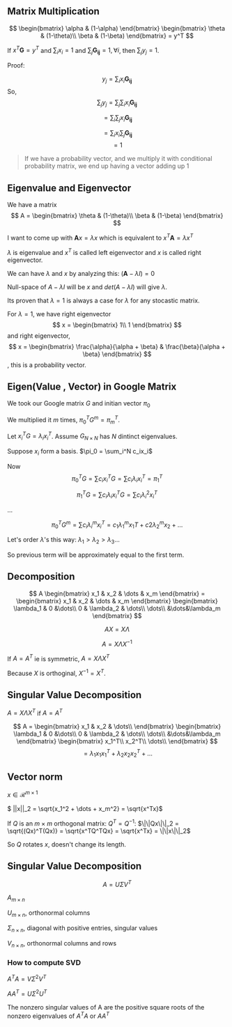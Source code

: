 ## Matrix Multiplication
$$
\begin{bmatrix}
\alpha & (1-\alpha)
\end{bmatrix}
\begin{bmatrix}
\theta & (1-\theta)\\
\beta & (1-\beta)
\end{bmatrix} = y^T
$$

If $x^T\mathbf{G} = y^T$ and $\sum_i x_i = 1$ and $\sum_j \mathbf{G_{ij}} = 1, \forall i$, then $\sum_j y_j =1$.

Proof:

$$y_j = \sum_i x_i \mathbf{G_{ij}}$$
So,
$$\sum_j y_j = \sum_j \sum_i x_i \mathbf{G_{ij}}$$

$$= \sum_i \sum_j x_i \mathbf{G_{ij}}$$

$$= \sum_i x_i \sum_j \mathbf{G_{ij}}$$
$$ = 1 $$

> If we have a probability vector, and we multiply it with conditional probability matrix, we end up having a vector adding up 1

## Eigenvalue and Eigenvector
We have a matrix
$$
A =
\begin{bmatrix}
\theta & (1-\theta)\\
\beta & (1-\beta)
\end{bmatrix}
$$

I want to come up with $\mathbf{A}x = \lambda x$ which is equivalent to $x^T\mathbf{A} = \lambda x^T$

$\lambda$ is eigenvalue and $x^T$ is called left eigenvector and $x$ is called right eigenvector.

We can have $\lambda$ and $x$ by analyzing this: $(\mathbf{A} - \lambda I) = 0$

Null-space of $A-\lambda I$ will be $x$ and $det(A-\lambda I)$ will give $\lambda$.

Its proven that $\lambda = 1$ is always a case for $\lambda$ for any stocastic matrix.

For $\lambda = 1$, we have right eigenvector
$$ x = 
\begin{bmatrix}
1\\
1
\end{bmatrix}
$$
and right eigenvector,
$$ x = 
\begin{bmatrix}
\frac{\alpha}{\alpha + \beta} & \frac{\beta}{\alpha + \beta}
\end{bmatrix}
$$, this is a probability vector.

## Eigen(Value , Vector) in Google Matrix

We took our Google matrix $G$ and initian vector $\pi_0$

We multiplied it $m$ times, $\pi_0^T G^m = \pi_m^T$.

Let $x_i^TG = \lambda_i x_i^T$.
Assume $G_{N\times N}$ has $N$ dintinct eigenvalues.

Suppose $x_i$ form a basis. $\pi_0 = \sum_i^N c_ix_i$

Now
$$\pi_0^TG = \sum c_ix_i^TG = \sum c_i\lambda_ix_i^T = \pi_1^T$$

$$\pi_1^TG = \sum c_i\lambda_ix_i^TG = \sum c_i\lambda_i^2x_i^T$$

...

$$\pi_0^TG^m = \sum c_i\lambda_i^mx_i^T = c_1\lambda_1^mx_1T +c2\lambda_2^mx_2 + \dots$$


Let's order $\lambda$'s this way: $\lambda_1 > \lambda_2 > \lambda_3 \dots$

So previous term will be approximately equal to the first term.

## Decomposition
$$
A \begin{bmatrix}
x_1 & x_2 & \dots & x_m
\end{bmatrix} = 
\begin{bmatrix}
x_1 & x_2 & \dots & x_m
\end{bmatrix}
\begin{bmatrix}
\lambda_1 & 0 &\dots\\
0 & \lambda_2 & \dots\\
\dots\\
&\dots&\lambda_m
\end{bmatrix}
$$

$$ AX = X \Lambda$$

$$ A = X\Lambda X^{-1} $$

If $A=A^T$ ie is symmetric, $A=X\Lambda X^T$

Because $X$ is orthoginal, $X^{-1}=X^T$.

## Singular Value Decomposition
$A=X\Lambda X^T$ if $A=A^T$

$$ A = 
\begin{bmatrix}
x_1 & x_2 & \dots\\
\end{bmatrix}
\begin{bmatrix}
\lambda_1 & 0 &\dots\\
0 & \lambda_2 & \dots\\
\dots\\
&\dots&\lambda_m
\end{bmatrix}
\begin{bmatrix}
x_1^T\\
x_2^T\\
\dots\\
\end{bmatrix}
$$
$$
= \lambda_1x_1x^T_1 + \lambda_2x_2x_2^T+\dots
$$

## Vector norm
$x \in \mathcal{R}^{m\times 1}$

$ \|\|x\|\|_2 = \sqrt{x_1^2 + \dots + x_m^2} = \sqrt{x^Tx}$

If $Q$ is an $m\times m$ orthogonal matrix: $Q^T = Q^{-1}$: $\|\|Qx\|\|_2 = \sqrt{(Qx)^T(Qx)} = \sqrt{x^TQ^TQx} = \sqrt{x^Tx} = \|\|x\|\|_2$

So $Q$ rotates $x$, doesn't change its length.

## Singular Value Decomposition


$$ A = U\Sigma V^T$$

$A_{m\times n}$

$U_{m\times n}$, orthonormal columns

$\Sigma_{n\times n}$, diagonal with positive entries, singular values

$V_{n\times n}$, orthonormal columns and rows

### How to compute SVD
$A^TA = V\Sigma^2V^T$

$AA^T = U\Sigma^2U^T$

The nonzero singular values of A are the positive square roots of the nonzero eigenvalues of $A^TA$ or $AA^T$